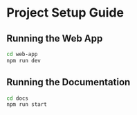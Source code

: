 # Project Setup Guide

## Running the Web App
```sh
cd web-app
npm run dev
```

## Running the Documentation
```sh
cd docs
npm run start
```
